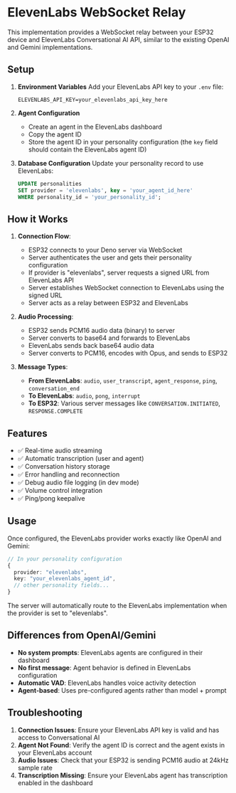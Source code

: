 # ElevenLabs WebSocket Relay

This implementation provides a WebSocket relay between your ESP32 device and ElevenLabs Conversational AI API, similar to the existing OpenAI and Gemini implementations.

## Setup

1. **Environment Variables**
   Add your ElevenLabs API key to your `.env` file:
   ```
   ELEVENLABS_API_KEY=your_elevenlabs_api_key_here
   ```

2. **Agent Configuration**
   - Create an agent in the ElevenLabs dashboard
   - Copy the agent ID
   - Store the agent ID in your personality configuration (the `key` field should contain the ElevenLabs agent ID)

3. **Database Configuration**
   Update your personality record to use ElevenLabs:
   ```sql
   UPDATE personalities 
   SET provider = 'elevenlabs', key = 'your_agent_id_here' 
   WHERE personality_id = 'your_personality_id';
   ```

## How it Works

1. **Connection Flow**:
   - ESP32 connects to your Deno server via WebSocket
   - Server authenticates the user and gets their personality configuration
   - If provider is "elevenlabs", server requests a signed URL from ElevenLabs API
   - Server establishes WebSocket connection to ElevenLabs using the signed URL
   - Server acts as a relay between ESP32 and ElevenLabs

2. **Audio Processing**:
   - ESP32 sends PCM16 audio data (binary) to server
   - Server converts to base64 and forwards to ElevenLabs
   - ElevenLabs sends back base64 audio data
   - Server converts to PCM16, encodes with Opus, and sends to ESP32

3. **Message Types**:
   - **From ElevenLabs**: `audio`, `user_transcript`, `agent_response`, `ping`, `conversation_end`
   - **To ElevenLabs**: `audio`, `pong`, `interrupt`
   - **To ESP32**: Various server messages like `CONVERSATION.INITIATED`, `RESPONSE.COMPLETE`

## Features

- ✅ Real-time audio streaming
- ✅ Automatic transcription (user and agent)
- ✅ Conversation history storage
- ✅ Error handling and reconnection
- ✅ Debug audio file logging (in dev mode)
- ✅ Volume control integration
- ✅ Ping/pong keepalive

## Usage

Once configured, the ElevenLabs provider works exactly like OpenAI and Gemini:

```typescript
// In your personality configuration
{
  provider: "elevenlabs",
  key: "your_elevenlabs_agent_id",
  // other personality fields...
}
```

The server will automatically route to the ElevenLabs implementation when the provider is set to "elevenlabs".

## Differences from OpenAI/Gemini

- **No system prompts**: ElevenLabs agents are configured in their dashboard
- **No first message**: Agent behavior is defined in ElevenLabs configuration
- **Automatic VAD**: ElevenLabs handles voice activity detection
- **Agent-based**: Uses pre-configured agents rather than model + prompt

## Troubleshooting

1. **Connection Issues**: Ensure your ElevenLabs API key is valid and has access to Conversational AI
2. **Agent Not Found**: Verify the agent ID is correct and the agent exists in your ElevenLabs account
3. **Audio Issues**: Check that your ESP32 is sending PCM16 audio at 24kHz sample rate
4. **Transcription Missing**: Ensure your ElevenLabs agent has transcription enabled in the dashboard